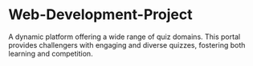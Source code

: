 # Web-Development-Project
A dynamic platform offering a wide range of quiz domains. This portal provides challengers with
engaging and diverse quizzes, fostering both learning and competition.
